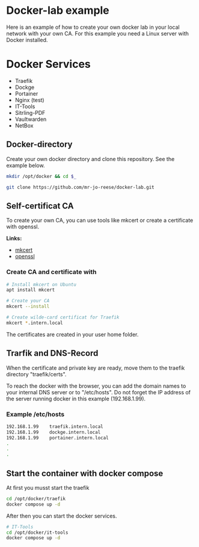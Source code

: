 # Docker-lab example
Here is an example of how to create your own docker lab in your local network with your own CA. For this example you need a Linux server with Docker installed.

# Docker Services
* Traefik
* Dockge
* Portainer
* Nginx (test)
* IT-Tools
* Sitrling-PDF
* Vaultwarden
* NetBox

## Docker-directory
Create your own docker directory and clone this repository. See the example below.

```bash
mkdir /opt/docker && cd $_

git clone https://github.com/mr-jo-reese/docker-lab.git
```
## Self-certificat CA
To create your own CA, you can use tools like mkcert or create a certificate with openssl.

**Links:**
* [mkcert](https://github.com/FiloSottile/mkcert)
* [openssl](https://www.digitalocean.com/community/tutorials/how-to-set-up-and-configure-a-certificate-authority-ca-on-ubuntu-20-04)

### Create CA and certificate with
```bash
# Install mkcert on Ubuntu
apt install mkcert

# Create your CA
mkcert --install

# Create wilde-card certificat for Traefik
mkcert *.intern.local
```
The certificates are created in your user home folder.

## Trarfik and DNS-Record
When the certificate and private key are ready, move them to the traefik directory "traefik/certs".

To reach the docker with the browser, you can add the domain names to your internal DNS server or to "/etc/hosts". Do not forget the IP address of the server running docker in this example (192.168.1.99).

### Example /etc/hosts
```bash
192.168.1.99    traefik.intern.local
192.168.1.99    dockge.intern.local
192.168.1.99    portainer.intern.local
.
.
.
```

## Start the container with docker compose
At first you musst start the traefik 
```bash
cd /opt/docker/traefik
docker compose up -d
```

After then you can start the docker services.
```bash
# IT-Tools
cd /opt/docker/it-tools
docker compose up -d
```

